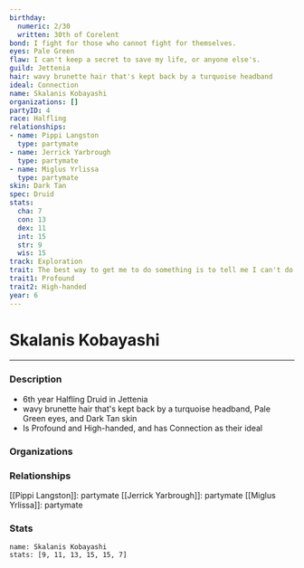```yaml
---
birthday:
  numeric: 2/30
  written: 30th of Corelent
bond: I fight for those who cannot fight for themselves.
eyes: Pale Green
flaw: I can't keep a secret to save my life, or anyone else's.
guild: Jettenia
hair: wavy brunette hair that's kept back by a turquoise headband
ideal: Connection
name: Skalanis Kobayashi
organizations: []
partyID: 4
race: Halfling
relationships:
- name: Pippi Langston
  type: partymate
- name: Jerrick Yarbrough
  type: partymate
- name: Miglus Yrlissa
  type: partymate
skin: Dark Tan
spec: Druid
stats:
  cha: 7
  con: 13
  dex: 11
  int: 15
  str: 9
  wis: 15
track: Exploration
trait: The best way to get me to do something is to tell me I can't do it.
trait1: Profound
trait2: High-handed
year: 6
---
```

# Skalanis Kobayashi
---
### Description
- 6th year Halfling Druid in Jettenia
- wavy brunette hair that's kept back by a turquoise headband, Pale Green eyes, and Dark Tan skin
- Is Profound and High-handed, and has Connection as their ideal

### Organizations
### Relationships
[[Pippi Langston]]: partymate
[[Jerrick Yarbrough]]: partymate
[[Miglus Yrlissa]]: partymate
### Stats
```statblock
name: Skalanis Kobayashi
stats: [9, 11, 13, 15, 15, 7]
```